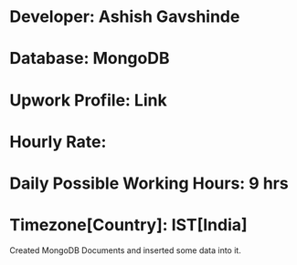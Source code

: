 # Developer: Ashish Gavshinde
# Database: MongoDB
# Upwork Profile: Link
# Hourly Rate: 
# Daily Possible Working Hours: 9 hrs
# Timezone[Country]: IST[India]

Created MongoDB Documents and inserted some data into it.
